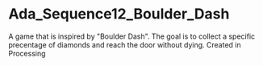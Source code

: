 # Ada_Sequence12_Boulder_Dash


A game that is inspired by "Boulder Dash".
The goal is to collect a specific precentage of diamonds and reach the door without dying.
Created in Processing
